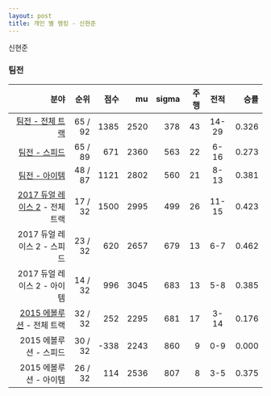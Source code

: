 ```yaml
---
layout: post
title: 개인 별 랭킹 - 신현준
---
```


신현준


### 팀전

| 분야 | 순위 | 점수 | mu | sigma | 주행 | 전적 | 승률 |
|---:|---:|---:|---:|---:|---:|:---:|---:|
| [팀전 - 전체 트랙](../team-full) | 65 / 92 | 1385 | 2520 | 378 | 43 | 14-29 | 0.326 |
| [팀전 - 스피드](../team-speed) | 65 / 89 | 671 | 2360 | 563 | 22 | 6-16 | 0.273 |
| [팀전 - 아이템](../team-item) | 48 / 87 | 1121 | 2802 | 560 | 21 | 8-13 | 0.381 |
| [2017 듀얼 레이스 2](../teams-t2017_1) - 전체 트랙 | 17 / 32 | 1500 | 2995 | 499 | 26 | 11-15 | 0.423 |
| 2017 듀얼 레이스 2 - 스피드 | 23 / 32 | 620 | 2657 | 679 | 13 | 6-7 | 0.462 |
| 2017 듀얼 레이스 2 - 아이템 | 14 / 32 | 996 | 3045 | 683 | 13 | 5-8 | 0.385 |
| [2015 에볼루션](../teams-t2015_1) - 전체 트랙 | 32 / 32 | 252 | 2295 | 681 | 17 | 3-14 | 0.176 |
| 2015 에볼루션 - 스피드 | 30 / 32 | -338 | 2243 | 860 | 9 | 0-9 | 0.000 |
| 2015 에볼루션 - 아이템 | 26 / 32 | 114 | 2536 | 807 | 8 | 3-5 | 0.375 |
